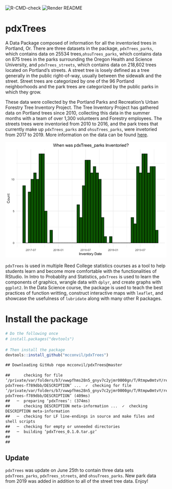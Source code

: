 
![R-CMD-check](https://github.com/mcconvil/pdxTrees/workflows/R-CMD-check/badge.svg)
![Render
README](https://github.com/mcconvil/pdxTrees/workflows/Render%20README/badge.svg)

# pdxTrees

A Data Package composed of information for all the inventoried trees in
Portland, Or. There are three datasets in the package, `pdxTrees_parks`,
which contains data on 25534 trees,`ohsuTrees_parks`, which contains
data on 875 trees in the parks surrounding the Oregon Health and Science
University, and `pdxTrees_streets`, which contains data on 218,602 trees
located on Portland’s streets. A street tree is losely defined as a tree
generally in the public right-of-way, usually between the sidewalk and
the street. Street trees are categorized by one of the 96 Portland
neighborhoods and the park trees are categorized by the public parks in
which they grow.

These data were collected by the Portland Parks and Recreation’s Urban
Forestry Tree Inventory Project. The Tree Inventory Project has gathered
data on Portland trees since 2010, collecting this data in the summer
months with a team of over 1,300 volunteers and Forestry employees. The
streets trees were inventoried from 2010 to 2016, and the park trees
that currently make up `pdxTrees_parks` and `ohsuTrees_parks`, were
invetoried from 2017 to 2019. More information on the data can be found
[here](https://www.portlandoregon.gov/parks/article/501565).

![](README_files/figure-gfm/unnamed-chunk-2-1.png)<!-- -->

`pdxTrees` is used in multiple Reed College statistics courses as a tool
to help students learn and become more comfortable with the
functionalities of RStudio. In Intro to Probablity and Statistics,
`pdxTrees` is used to learn the components of graphics, wrangle data
with `dplyr`, and create graphs with `ggplot2`. In the Data Science
course, the package is used to teach the best practices of function
writting, construct interactive maps with `leaflet`, and showcase the
usefulness of `lubridate` along with many other R packages.

# Install the package

``` r
# Do the following once
# install.packages("devtools")

# Then install the package
devtools::install_github("mcconvil/pdxTrees")
```

    ## Downloading GitHub repo mcconvil/pdxTrees@master

    ##      checking for file ‘/private/var/folders/b7/vwwpfhms28n5_gnyv7c2yjmr0000gn/T/Rtmpw0mtvY/remotes16ec066b6369a/mcconvil-pdxTrees-f789dbb/DESCRIPTION’ ...  ✓  checking for file ‘/private/var/folders/b7/vwwpfhms28n5_gnyv7c2yjmr0000gn/T/Rtmpw0mtvY/remotes16ec066b6369a/mcconvil-pdxTrees-f789dbb/DESCRIPTION’ (409ms)
    ##   ─  preparing ‘pdxTrees’: (374ms)
    ##      checking DESCRIPTION meta-information ...  ✓  checking DESCRIPTION meta-information
    ##   ─  checking for LF line-endings in source and make files and shell scripts
    ##   ─  checking for empty or unneeded directories
    ##   ─  building ‘pdxTrees_0.1.0.tar.gz’
    ##      
    ## 

## Update

`pdxTrees` was update on June 25th to contain three data sets
`pdxTrees_parks`, `pdxTrees_streets`, and `ohsuTrees_parks`. New park
data from 2019 was added in addition to all of the street tree data.
Enjoy\!
